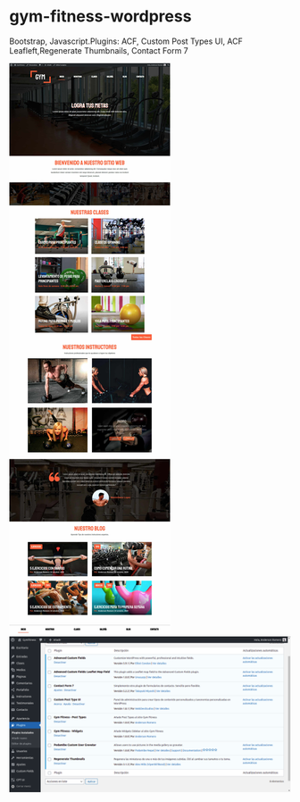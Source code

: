 # gym-fitness-wordpress
Bootstrap, Javascript.Plugins: ACF, Custom Post Types UI, ACF Leafleft,Regenerate Thumbnails, Contact Form 7

![Screenshot](1.jpg)
![Screenshot](2.jpg)
